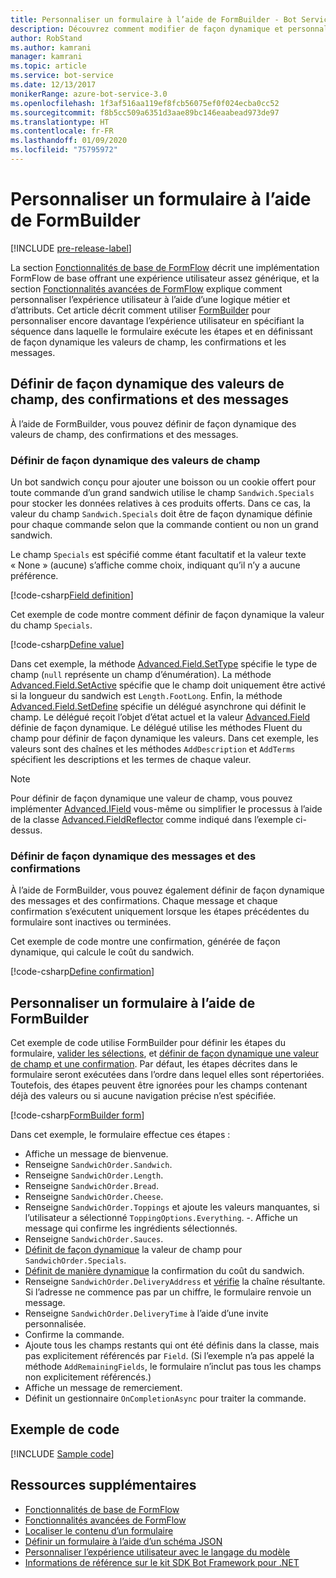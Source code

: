 ```yaml
---
title: Personnaliser un formulaire à l’aide de FormBuilder - Bot Service
description: Découvrez comment modifier de façon dynamique et personnaliser le flux de conversation et le contenu à l’aide de FormBuilder pour le kit SDK Bot Framework pour .NET.
author: RobStand
ms.author: kamrani
manager: kamrani
ms.topic: article
ms.service: bot-service
ms.date: 12/13/2017
monikerRange: azure-bot-service-3.0
ms.openlocfilehash: 1f3af516aa119ef8fcb56075ef0f024ecba0cc52
ms.sourcegitcommit: f8b5cc509a6351d3aae89bc146eaabead973de97
ms.translationtype: HT
ms.contentlocale: fr-FR
ms.lasthandoff: 01/09/2020
ms.locfileid: "75795972"
---
```

# <a name="customize-a-form-using-formbuilder"></a>Personnaliser un formulaire à l’aide de FormBuilder

[!INCLUDE [pre-release-label](../includes/pre-release-label-v3.md)]

La section [Fonctionnalités de base de FormFlow](bot-builder-dotnet-formflow.md) décrit une implémentation FormFlow de base offrant une expérience utilisateur assez générique, et la section [Fonctionnalités avancées de FormFlow](bot-builder-dotnet-formflow-advanced.md) explique comment personnaliser l’expérience utilisateur à l’aide d’une logique métier et d’attributs. Cet article décrit comment utiliser [FormBuilder][formBuilder] pour personnaliser encore davantage l’expérience utilisateur en spécifiant la séquence dans laquelle le formulaire exécute les étapes et en définissant de façon dynamique les valeurs de champ, les confirmations et les messages. 

## <a name="dynamically-define-field-values-confirmations-and-messages"></a>Définir de façon dynamique des valeurs de champ, des confirmations et des messages

À l’aide de FormBuilder, vous pouvez définir de façon dynamique des valeurs de champ, des confirmations et des messages.

### <a name="dynamically-define-field-values"></a>Définir de façon dynamique des valeurs de champ 

Un bot sandwich conçu pour ajouter une boisson ou un cookie offert pour toute commande d’un grand sandwich utilise le champ `Sandwich.Specials` pour stocker les données relatives à ces produits offerts. Dans ce cas, la valeur du champ `Sandwich.Specials` doit être de façon dynamique définie pour chaque commande selon que la commande contient ou non un grand sandwich. 

Le champ `Specials` est spécifié comme étant facultatif et la valeur texte « None » (aucune) s’affiche comme choix, indiquant qu’il n’y a aucune préférence.

[!code-csharp[Field definition](../includes/code/dotnet-formflow-formbuilder.cs#fieldDefinition)]

Cet exemple de code montre comment définir de façon dynamique la valeur du champ `Specials`. 

[!code-csharp[Define value](../includes/code/dotnet-formflow-formbuilder.cs#defineValue)]

Dans cet exemple, la méthode [Advanced.Field.SetType][setType] spécifie le type de champ (`null` représente un champ d’énumération). La méthode [Advanced.Field.SetActive][setActive] spécifie que le champ doit uniquement être activé si la longueur du sandwich est `Length.FootLong`. Enfin, la méthode [Advanced.Field.SetDefine][setDefine] spécifie un délégué asynchrone qui définit le champ. Le délégué reçoit l’objet d’état actuel et la valeur [Advanced.Field][field] définie de façon dynamique. Le délégué utilise les méthodes Fluent du champ pour définir de façon dynamique les valeurs. Dans cet exemple, les valeurs sont des chaînes et les méthodes `AddDescription` et `AddTerms` spécifient les descriptions et les termes de chaque valeur.

> [!NOTE]
> Pour définir de façon dynamique une valeur de champ, vous pouvez implémenter [Advanced.IField][iField] vous-même ou simplifier le processus à l’aide de la classe [Advanced.FieldReflector][FieldReflector] comme indiqué dans l’exemple ci-dessus. 

### <a name="dynamically-define-messages-and-confirmations"></a>Définir de façon dynamique des messages et des confirmations

À l’aide de FormBuilder, vous pouvez également définir de façon dynamique des messages et des confirmations. Chaque message et chaque confirmation s’exécutent uniquement lorsque les étapes précédentes du formulaire sont inactives ou terminées. 

Cet exemple de code montre une confirmation, générée de façon dynamique, qui calcule le coût du sandwich. 

[!code-csharp[Define confirmation](../includes/code/dotnet-formflow-formbuilder.cs#defineConfirmation)]

## <a name="customize-a-form-using-formbuilder"></a>Personnaliser un formulaire à l’aide de FormBuilder

Cet exemple de code utilise FormBuilder pour définir les étapes du formulaire, [valider les sélections](bot-builder-dotnet-formflow-advanced.md#add-business-logic), et [définir de façon dynamique une valeur de champ et une confirmation](#dynamically-define-field-values-confirmations-and-messages). Par défaut, les étapes décrites dans le formulaire seront exécutées dans l’ordre dans lequel elles sont répertoriées. Toutefois, des étapes peuvent être ignorées pour les champs contenant déjà des valeurs ou si aucune navigation précise n’est spécifiée. 

[!code-csharp[FormBuilder form](../includes/code/dotnet-formflow-formbuilder.cs#formBuilderForm)]

Dans cet exemple, le formulaire effectue ces étapes :

- Affiche un message de bienvenue. 
- Renseigne `SandwichOrder.Sandwich`. 
- Renseigne `SandwichOrder.Length`. 
- Renseigne `SandwichOrder.Bread`. 
- Renseigne `SandwichOrder.Cheese`. 
- Renseigne `SandwichOrder.Toppings` et ajoute les valeurs manquantes, si l’utilisateur a sélectionné `ToppingOptions.Everything`. -. Affiche un message qui confirme les ingrédients sélectionnés. 
- Renseigne `SandwichOrder.Sauces`. 
- [Définit de façon dynamique](#dynamically-define-field-values) la valeur de champ pour `SandwichOrder.Specials`. 
- [Définit de manière dynamique](#dynamically-define-messages-and-confirmations) la confirmation du coût du sandwich. 
- Renseigne `SandwichOrder.DeliveryAddress` et [vérifie](bot-builder-dotnet-formflow-advanced.md#add-business-logic) la chaîne résultante. Si l’adresse ne commence pas par un chiffre, le formulaire renvoie un message. 
- Renseigne `SandwichOrder.DeliveryTime` à l’aide d’une invite personnalisée. 
- Confirme la commande. 
- Ajoute tous les champs restants qui ont été définis dans la classe, mais pas explicitement référencés par `Field`. (Si l’exemple n’a pas appelé la méthode `AddRemainingFields`, le formulaire n’inclut pas tous les champs non explicitement référencés.) 
- Affiche un message de remerciement. 
- Définit un gestionnaire `OnCompletionAsync` pour traiter la commande. 

## <a name="sample-code"></a>Exemple de code

[!INCLUDE [Sample code](../includes/snippet-dotnet-formflow-samples.md)]

## <a name="additional-resources"></a>Ressources supplémentaires

- [Fonctionnalités de base de FormFlow](bot-builder-dotnet-formflow.md)
- [Fonctionnalités avancées de FormFlow](bot-builder-dotnet-formflow-advanced.md)
- [Localiser le contenu d’un formulaire](bot-builder-dotnet-formflow-localize.md)
- [Définir un formulaire à l’aide d’un schéma JSON](bot-builder-dotnet-formflow-json-schema.md)
- [Personnaliser l’expérience utilisateur avec le langage du modèle](bot-builder-dotnet-formflow-pattern-language.md)
- <a href="/dotnet/api/?view=botbuilder-3.11.0" target="_blank">Informations de référence sur le kit SDK Bot Framework pour .NET</a>

[formBuilder]: /dotnet/api/microsoft.bot.builder.formflow.formbuilder-1

[setType]: /dotnet/api/microsoft.bot.builder.formflow.advanced.field-1.settype

[setActive]: /dotnet/api/microsoft.bot.builder.formflow.advanced.field-1.setactive

[setDefine]: /dotnet/api/microsoft.bot.builder.formflow.advanced.field-1.setdefine

[field]: /dotnet/api/microsoft.bot.builder.formflow.advanced.field-1

[iField]: /dotnet/api/microsoft.bot.builder.formflow.advanced.ifield-1

[FieldReflector]: /dotnet/api/microsoft.bot.builder.formflow.advanced.fieldreflector-1
